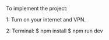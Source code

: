 To implement the project:

1: Turn on your internet and VPN.

2: Terminal: $ npm install $ npm run dev
